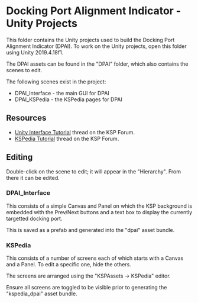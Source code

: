 # Docking Port Alignment Indicator - Unity Projects

This folder contains the Unity projects used to build the Docking Port
Alignment Indicator (DPAI). To work on the Unity projects, open this folder
using Unity 2019.4.18f1.

The DPAI assets can be found in the "DPAI" folder, which also contains the
scenes to edit.

The following scenes exist in the project:

- DPAI_Interface - the main GUI for DPAI
- DPAI_KSPedia - the KSPedia pages for DPAI

## Resources

- [Unity Interface Tutorial][1] thread on the KSP Forum.
- [KSPedia Tutorial][2] thread on the KSP Forum.

## Editing

Double-click on the scene to edit; it will appear in the "Hierarchy". From
there it can be edited.

### DPAI_Interface

This consists of a simple Canvas and Panel on which the KSP background is
embedded with the Prev/Next buttons and a text box to display the currently
targetted docking port.

This is saved as a prefab and generated into the "dpai" asset bundle.

### KSPedia

This consists of a number of screens each of which starts with a Canvas and a
Panel. To edit a specific one, hide the others. 

The screens are arranged using the "KSPAssets -> KSPedia" editor.

Ensure all screens are toggled to be visible prior to generating the
"kspedia_dpai" asset bundle.

[1]: https://forum.kerbalspaceprogram.com/topic/151354-unity-ui-creation-tutorial/
[2]: https://forum.kerbalspaceprogram.com/topic/137628-kspedia-creation-tutorial/
